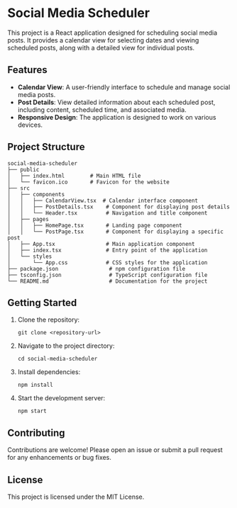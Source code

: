 # Social Media Scheduler

This project is a React application designed for scheduling social media posts. It provides a calendar view for selecting dates and viewing scheduled posts, along with a detailed view for individual posts.

## Features

- **Calendar View**: A user-friendly interface to schedule and manage social media posts.
- **Post Details**: View detailed information about each scheduled post, including content, scheduled time, and associated media.
- **Responsive Design**: The application is designed to work on various devices.

## Project Structure

```
social-media-scheduler
├── public
│   ├── index.html        # Main HTML file
│   └── favicon.ico       # Favicon for the website
├── src
│   ├── components
│   │   ├── CalendarView.tsx  # Calendar interface component
│   │   ├── PostDetails.tsx    # Component for displaying post details
│   │   └── Header.tsx         # Navigation and title component
│   ├── pages
│   │   ├── HomePage.tsx       # Landing page component
│   │   └── PostPage.tsx       # Component for displaying a specific post
│   ├── App.tsx                # Main application component
│   ├── index.tsx              # Entry point of the application
│   └── styles
│       └── App.css            # CSS styles for the application
├── package.json                # npm configuration file
├── tsconfig.json               # TypeScript configuration file
└── README.md                   # Documentation for the project
```

## Getting Started

1. Clone the repository:
   ```
   git clone <repository-url>
   ```
2. Navigate to the project directory:
   ```
   cd social-media-scheduler
   ```
3. Install dependencies:
   ```
   npm install
   ```
4. Start the development server:
   ```
   npm start
   ```

## Contributing

Contributions are welcome! Please open an issue or submit a pull request for any enhancements or bug fixes.

## License

This project is licensed under the MIT License.
